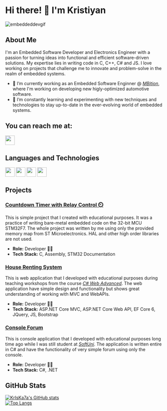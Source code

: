 # Hi there! 👋 I'm Kristiyan

<!--<a href="#" target="blank"><img align="center" src="https://iset.academy/wp-content/uploads/2020/10/embeddedSoftwareSolutions.jpg" height="269" width="1000" /></a>-->
![embeddeddevgif](https://www.einfochips.com/blog/wp-content/uploads/2018/10/iot_gif2.gif)

## About Me

I'm an Embedded Software Developer and Electronics Engineer with a passion for turning ideas into functional and efficient software-driven solutions. My expertise lies in writing code in C, C++, C# and JS. I love working on projects that challenge me to innovate and problem-solve in the realm of embedded systems.

- 🔭 I’m currently working as an Embedded Software Enginner @ [*MBition*](https://mbition.io/), where I'm working on developing new higly-optimized automotive software.
- 🌱 I’m constantly learning and experimenting with new techniques and technologies to stay up-to-date in the ever-evolving world of embedded systems.
  
## You can reach me at:
<p align="left">
<a href="https://www.linkedin.com/in/kristiyan-ivanov-b84ab0154" target="blank"><img align="center" src="https://github.com/mishmanners/MishManners/blob/master/socials/transparent-Linkedin-logo-icon.png" alt="" height="30" /></a>
</p>
  

## Languages and Technologies

<p align="left">
<a href="#" target="blank"><img align="center" src="https://upload.wikimedia.org/wikipedia/commons/1/19/C_Logo.png" alt="" height="30" /></a>
<a href="#" target="blank"><img align="center" src="https://upload.wikimedia.org/wikipedia/commons/thumb/1/18/ISO_C%2B%2B_Logo.svg/800px-ISO_C%2B%2B_Logo.svg.png" alt="" height="30" /></a>
<a href="#" target="blank"><img align="center" src="https://seeklogo.com/images/C/c-sharp-c-logo-02F17714BA-seeklogo.com.png" alt="" height="30" /></a>
<a href="#" target="blank"><img align="center" src="https://upload.wikimedia.org/wikipedia/commons/thumb/6/6a/JavaScript-logo.png/800px-JavaScript-logo.png" alt="" height="30" /></a>
</p>

## Projects

### [Countdown Timer with Relay Control ⏲️](https://github.com/KrIsKa7a/STM32-Countdown-Timer-Relay-Control) 

This is simple project that I created with educational purposes. It was a practice of writing bare-metal embedded code on the 32-bit MCU STM32F7. The whole project was written by me using only the provided memory map from ST Microelectronics. HAL and other high order libraries are not used.

- **Role:** Developer 👨‍💻
- **Tech Stack:** C, Assembly, STM32 Documentation

### [House Renting System](https://github.com/KrIsKa7a/CSharpWeb-May2023/tree/main/ASP.NET%20Advanced)

This is web application that I developed with educational purposes during teaching workshops from the course [*C# Web Advanced*](https://softuni.bg/trainings/4107/asp-net-advanced-june-2023). The web application have simple design and functionality but shows great understanding of working with MVC and WebAPIs.

- **Role:** Developer 👨‍💻
- **Tech Stack:** ASP.NET Core MVC, ASP.NET Core Web API, EF Core 6, JQuery, JS, Bootstrap

### [Console Forum](https://github.com/KrIsKa7a/Workshop-ConsoleForum)

This is console application that I developed with educational purposes long time ago while I was still student at [*SoftUni*](https://softuni.bg/). The application is written entire in C# and have the functionality of very simple forum using only the console.

- **Role:** Developer 👨‍💻
- **Tech Stack:** C#, .NET

## GitHub Stats

[![KrIsKa7a's GitHub stats](https://github-readme-stats.vercel.app/api?username=KrIsKa7a&show_icons=true&theme=tokyonight&hide=prs,issues,contribs)](https://github.com/anuraghazra/github-readme-stats)
<br/>
[![Top Langs](https://github-readme-stats.vercel.app/api/top-langs/?username=KrIsKa7a&hide=powershell,php&layout=compact&theme=tokyonight)](https://github.com/anuraghazra/github-readme-stats)
